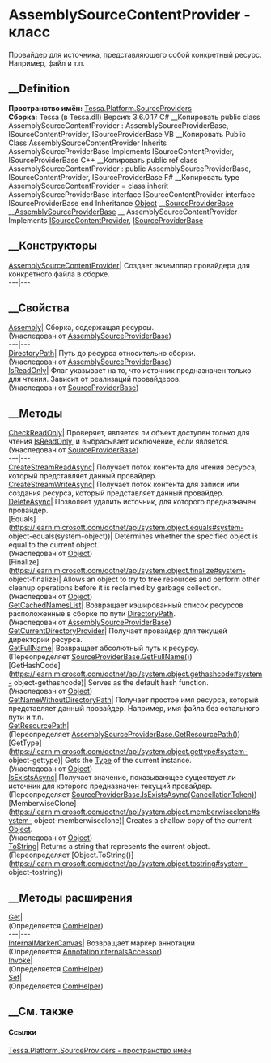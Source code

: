 # AssemblySourceContentProvider - класс
Провайдер для источника, представляющего собой конкретный ресурс. Например,
файл и т.п.
## __Definition
 **Пространство имён:**
[Tessa.Platform.SourceProviders](N_Tessa_Platform_SourceProviders.htm)  
 **Сборка:** Tessa (в Tessa.dll) Версия: 3.6.0.17
C# __Копировать
     public class AssemblySourceContentProvider : AssemblySourceProviderBase, 
    	ISourceContentProvider, ISourceProviderBase
VB __Копировать
     Public Class AssemblySourceContentProvider
    	Inherits AssemblySourceProviderBase
    	Implements ISourceContentProvider, ISourceProviderBase
C++ __Копировать
     public ref class AssemblySourceContentProvider : public AssemblySourceProviderBase, 
    	ISourceContentProvider, ISourceProviderBase
F# __Копировать
     type AssemblySourceContentProvider = 
        class
            inherit AssemblySourceProviderBase
            interface ISourceContentProvider
            interface ISourceProviderBase
        end
Inheritance
    [Object](https://learn.microsoft.com/dotnet/api/system.object) __[SourceProviderBase](T_Tessa_Platform_SourceProviders_SourceProviderBase.htm) __[AssemblySourceProviderBase](T_Tessa_Platform_SourceProviders_AssemblySourceProviderBase.htm) __ AssemblySourceContentProvider
Implements
    [ISourceContentProvider](T_Tessa_Platform_SourceProviders_ISourceContentProvider.htm), [ISourceProviderBase](T_Tessa_Platform_SourceProviders_ISourceProviderBase.htm)
##  __Конструкторы
[AssemblySourceContentProvider](M_Tessa_Platform_SourceProviders_AssemblySourceContentProvider__ctor.htm)|
Создает экземпляр провайдера для конкретного файла в сборке.  
---|---  
## __Свойства
[Assembly](P_Tessa_Platform_SourceProviders_AssemblySourceProviderBase_Assembly.htm)|
Сборка, содержащая ресурсы.  
(Унаследован от
[AssemblySourceProviderBase](T_Tessa_Platform_SourceProviders_AssemblySourceProviderBase.htm))  
---|---  
[DirectoryPath](P_Tessa_Platform_SourceProviders_AssemblySourceProviderBase_DirectoryPath.htm)|
Путь до ресурса относительно сборки.  
(Унаследован от
[AssemblySourceProviderBase](T_Tessa_Platform_SourceProviders_AssemblySourceProviderBase.htm))  
[IsReadOnly](P_Tessa_Platform_SourceProviders_SourceProviderBase_IsReadOnly.htm)|
Флаг указывает на то, что источник предназначен только для чтения. Зависит от
реализаций провайдеров.  
(Унаследован от
[SourceProviderBase](T_Tessa_Platform_SourceProviders_SourceProviderBase.htm))  
##  __Методы
[CheckReadOnly](M_Tessa_Platform_SourceProviders_SourceProviderBase_CheckReadOnly.htm)|
Проверяет, является ли объект доступен только для чтения
[IsReadOnly](P_Tessa_Platform_SourceProviders_SourceProviderBase_IsReadOnly.htm),
и выбрасывает исключение, если является.  
(Унаследован от
[SourceProviderBase](T_Tessa_Platform_SourceProviders_SourceProviderBase.htm))  
---|---  
[CreateStreamReadAsync](M_Tessa_Platform_SourceProviders_AssemblySourceContentProvider_CreateStreamReadAsync.htm)|
Получает поток контента для чтения ресурса, который представляет данный
провайдер.  
[CreateStreamWriteAsync](M_Tessa_Platform_SourceProviders_AssemblySourceContentProvider_CreateStreamWriteAsync.htm)|
Получает поток контента для записи или создания ресурса, который представляет
данный провайдер.  
[DeleteAsync](M_Tessa_Platform_SourceProviders_AssemblySourceContentProvider_DeleteAsync.htm)|
Позволяет удалить источник, для которого предназначен провайдер.  
[Equals](https://learn.microsoft.com/dotnet/api/system.object.equals#system-
object-equals\(system-object\))| Determines whether the specified object is
equal to the current object.  
(Унаследован от
[Object](https://learn.microsoft.com/dotnet/api/system.object))  
[Finalize](https://learn.microsoft.com/dotnet/api/system.object.finalize#system-
object-finalize)| Allows an object to try to free resources and perform other
cleanup operations before it is reclaimed by garbage collection.  
(Унаследован от
[Object](https://learn.microsoft.com/dotnet/api/system.object))  
[GetCachedNamesList](M_Tessa_Platform_SourceProviders_AssemblySourceProviderBase_GetCachedNamesList.htm)|
Возвращает кэшированный список ресурсов расположенные в сборке по пути
[DirectoryPath](P_Tessa_Platform_SourceProviders_AssemblySourceProviderBase_DirectoryPath.htm).  
(Унаследован от
[AssemblySourceProviderBase](T_Tessa_Platform_SourceProviders_AssemblySourceProviderBase.htm))  
[GetCurrentDirectoryProvider](M_Tessa_Platform_SourceProviders_AssemblySourceContentProvider_GetCurrentDirectoryProvider.htm)|
Получает провайдер для текущей директории ресурса.  
[GetFullName](M_Tessa_Platform_SourceProviders_AssemblySourceContentProvider_GetFullName.htm)|
Возвращает абсолютный путь к ресурсу.  
(Переопределяет
[SourceProviderBase.GetFullName()](M_Tessa_Platform_SourceProviders_SourceProviderBase_GetFullName.htm))  
[GetHashCode](https://learn.microsoft.com/dotnet/api/system.object.gethashcode#system-
object-gethashcode)| Serves as the default hash function.  
(Унаследован от
[Object](https://learn.microsoft.com/dotnet/api/system.object))  
[GetNameWithoutDirectoryPath](M_Tessa_Platform_SourceProviders_AssemblySourceContentProvider_GetNameWithoutDirectoryPath.htm)|
Получает простое имя ресурса, который представляет данный провайдер. Например,
имя файла без остального пути и т.п.  
[GetResourcePath](M_Tessa_Platform_SourceProviders_AssemblySourceContentProvider_GetResourcePath.htm)|  
(Переопределяет
[AssemblySourceProviderBase.GetResourcePath()](M_Tessa_Platform_SourceProviders_AssemblySourceProviderBase_GetResourcePath.htm))  
[GetType](https://learn.microsoft.com/dotnet/api/system.object.gettype#system-
object-gettype)| Gets the
[Type](https://learn.microsoft.com/dotnet/api/system.type) of the current
instance.  
(Унаследован от
[Object](https://learn.microsoft.com/dotnet/api/system.object))  
[IsExistsAsync](M_Tessa_Platform_SourceProviders_AssemblySourceContentProvider_IsExistsAsync.htm)|
Получает значение, показывающее существует ли источник для которого
предназначен текущий провайдер.  
(Переопределяет
[SourceProviderBase.IsExistsAsync(CancellationToken)](M_Tessa_Platform_SourceProviders_SourceProviderBase_IsExistsAsync.htm))  
[MemberwiseClone](https://learn.microsoft.com/dotnet/api/system.object.memberwiseclone#system-
object-memberwiseclone)| Creates a shallow copy of the current
[Object](https://learn.microsoft.com/dotnet/api/system.object).  
(Унаследован от
[Object](https://learn.microsoft.com/dotnet/api/system.object))  
[ToString](M_Tessa_Platform_SourceProviders_AssemblySourceContentProvider_ToString.htm)|
Returns a string that represents the current object.  
(Переопределяет
[Object.ToString()](https://learn.microsoft.com/dotnet/api/system.object.tostring#system-
object-tostring))  
##  __Методы расширения
[Get](M_Tessa_Extensions_Default_Client_EDS_ComHelper_Get.htm)|  
(Определяется
[ComHelper](T_Tessa_Extensions_Default_Client_EDS_ComHelper.htm))  
---|---  
[InternalMarkerCanvas](M_Tessa_UI_Views_Charting_Annotations_AnnotationInternalsAccessor_InternalMarkerCanvas.htm)|
Возвращает маркер аннотации  
(Определяется
[AnnotationInternalsAccessor](T_Tessa_UI_Views_Charting_Annotations_AnnotationInternalsAccessor.htm))  
[Invoke](M_Tessa_Extensions_Default_Client_EDS_ComHelper_Invoke.htm)|  
(Определяется
[ComHelper](T_Tessa_Extensions_Default_Client_EDS_ComHelper.htm))  
[Set](M_Tessa_Extensions_Default_Client_EDS_ComHelper_Set.htm)|  
(Определяется
[ComHelper](T_Tessa_Extensions_Default_Client_EDS_ComHelper.htm))  
##  __См. также
#### Ссылки
[Tessa.Platform.SourceProviders - пространство
имён](N_Tessa_Platform_SourceProviders.htm)
